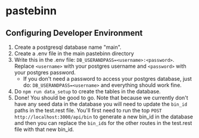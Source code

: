 # pastebinn

## Configuring Developer Environment
1. Create a postgresql database name "main".
2. Create a .env file in the main pastebinn directory
3. Write this in the .env file: `DB_USERANDPASS=<username>:<password>`. Replace `<username>` with your postgres username and `<password>` with your postgres password.
    - If you don't need a password to access your postgres database, just do: `DB_USERANDPASS=<username>` and everything should work fine.
4. Do `npm run data_setup` to create the tables in the database.
5. Done! You should be good to go. Note that because we currently don't have any seed data in the database you will need to update the `bin_id` paths in the test.rest file. You'll first need to run the top `POST http://localhost:3000/api/bin` to generate a new bin_id in the database and then you can replace the `bin_id`s for the other routes in the test.rest file with that new bin_id.

